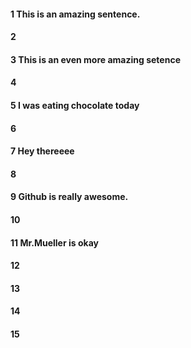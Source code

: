 #### 1 This is an amazing sentence.
#### 2
#### 3 This is an even more amazing setence
#### 4
#### 5 I was eating chocolate today
#### 6
#### 7 Hey thereeee
#### 8
#### 9 Github is really awesome. 
#### 10
#### 11 Mr.Mueller is okay
#### 12
#### 13
#### 14
#### 15